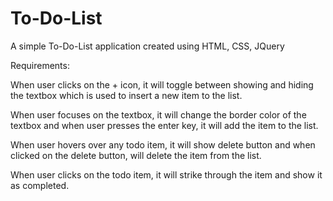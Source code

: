 # To-Do-List
A simple To-Do-List application created using HTML, CSS, JQuery


Requirements:

When user clicks on the + icon, it will toggle between showing and hiding the textbox which is used to insert a new item to the list. 

When user focuses on the textbox, it will change the border color of the textbox and when user presses the enter key, it will add the item to the list.

When user hovers over any todo item, it will show delete button and when clicked on the delete button, will delete the item from the list. 

When user clicks on the todo item, it will strike through the item and show it as completed.
